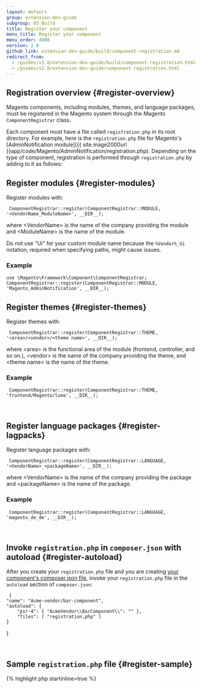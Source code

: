 ```yaml
---
layout: default
group: extension-dev-guide
subgroup: 03_Build
title: Register your component
menu_title: Register your component
menu_order: 4000
version: 2.0
github_link: extension-dev-guide/build/component-registration.md
redirect_from:
  - /guides/v1.0/extension-dev-guide/build/component-registration.html
  - /guides/v2.0/extension-dev-guide/component-registration.html
---
```


## Registration overview {#register-overview}
Magento components, including modules, themes, and language packages, must be registered in the Magento system through the Magento `ComponentRegistrar` class.

Each component must have a file called `registration.php` in its root directory. For example, here is the `registration.php` file for Magento's [AdminNotification module]({{ site.mage2000url }}app/code/Magento/AdminNotification/registration.php). Depending on the type of component, registration is performed through `registration.php` by adding to it as follows:

## Register modules {#register-modules}
Register modules with:

     ComponentRegistrar::register(ComponentRegistrar::MODULE, '<VendorName_ModuleName>', __DIR__);

where &lt;VendorName> is the name of the company providing the module and &lt;ModuleName> is the name of the module.

Do not use "Ui" for your custom module name because the <code>%Vendor%_Ui</code> notation, required when specifying paths, might cause issues.

### Example
    use \Magento\Framework\Component\ComponentRegistrar;
    ComponentRegistrar::register(ComponentRegistrar::MODULE, 'Magento_AdminNotification', __DIR__);

## Register themes {#register-themes}
Register themes with:

     ComponentRegistrar::register(ComponentRegistrar::THEME, '<area>/<vendor>/<theme name>', __DIR__);

where &lt;area> is the functional area of the module (frontend, controller, and so on.), &lt;vendor> is the name of the company providing the theme, and &lt;theme name> is the name of the theme.


### Example
     ComponentRegistrar::register(ComponentRegistrar::THEME, 'frontend/Magento/luma', __DIR__);

<p>&nbsp;</p>


## Register language packages {#register-lagpacks}
Register language packages with:

     ComponentRegistrar::register(ComponentRegistrar::LANGUAGE, '<VendorName>_<packageName>', __DIR__);

where &lt;VendorName> is the name of the company providing the package and &lt;packageName> is the name of the package.

### Example
     ComponentRegistrar::register(ComponentRegistrar::LANGUAGE, 'magento_de_de', __DIR__);

<p>&nbsp;</p>

## Invoke `registration.php` in `composer.json` with autoload {#register-autoload}
After you create your `registration.php` file and you are creating [your component's composer.json file]({{page.baseurl}}extension-dev-guide/build/composer-integration.html), invoke your `registration.php` file in the `autoload` section of `composer.json`:

     {
    "name": "Acme-vendor/bar-component",
    "autoload": {
        "psr-4": { "AcmeVendor\\BarComponent\\": "" },
        "files": [ "registration.php" ]
    }
}

<p>&nbsp;</p>

## Sample `registration.php` file {#register-sample}

{% highlight php startinline=true %}
<?php

use \Magento\Framework\Component\ComponentRegistrar;

ComponentRegistrar::register(ComponentRegistrar::MODULE, 'Magento_AdminNotification', __DIR__);
{%endhighlight %}

#### Next
[URN schema validation]({{page.baseurl}}extension-dev-guide/build/XSD-XML-validation.html)
